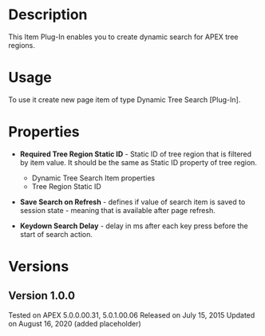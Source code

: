 # Description

This Item Plug-In enables you to create dynamic search for APEX tree regions.

# Usage
To use it create new page item of type Dynamic Tree Search [Plug-In].

# Properties

- **Required Tree Region Static ID** - Static ID of tree region that is filtered by item value. It should be the same as Static ID property of tree region.
  - Dynamic Tree Search Item properties
  - Tree Region Static ID

- **Save Search on Refresh** - defines if value of search item is saved to session state - meaning that is available after page refresh.
- **Keydown Search Delay** - delay in ms after each key press before the start of search action.

# Versions

## Version 1.0.0
Tested on APEX 5.0.0.00.31, 5.0.1.00.06
Released on July 15, 2015
Updated on August 16, 2020 (added placeholder) 
